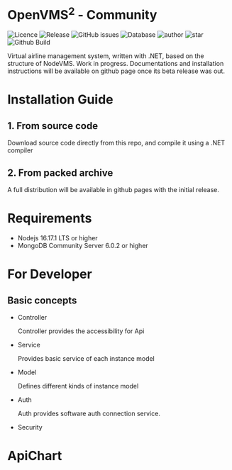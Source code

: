 # OpenVMS<sup>2</sup> - Community
![Licence](https://img.shields.io/github/license/Ericple/OpenVMS?style=flat-square) 
![Release](https://img.shields.io/badge/release-null-blue?logo=gitee&style=flat-square) 
![GitHub issues](https://img.shields.io/github/issues/Ericple/OpenVMS?logo=github&style=flat-square) 
![Database](https://img.shields.io/badge/database-MongoDB-blue?style=flat-square&logo=mongodb) 
![author](https://img.shields.io/badge/OpenVMS-Ericple|Peercat-blue?style=flat-square)
![star](https://img.shields.io/github/stars/Ericple/OpenVMS?logo=github&style=flat-square)
![Github Build](https://img.shields.io/github/workflow/status/Ericple/OpenVMS/.NET?style=flat-square)

Virtual airline management system, written with .NET, based on the structure of NodeVMS.
Work in progress. Documentations and installation instructions will be available on github
page once its beta release was out.

# Installation Guide

## 1. From source code

Download source code directly from this repo, and compile it
using a .NET compiler

## 2. From packed archive

A full distribution will be available in github pages with the initial release.

# Requirements

- Nodejs 16.17.1 LTS or higher
- MongoDB Community Server 6.0.2 or higher

# For Developer

## Basic concepts

- Controller

    Controller provides the accessibility for
Api
- Service

    Provides basic service of each instance model
- Model

    Defines different kinds of instance model
- Auth

    Auth provides software auth connection service.
- Security

# ApiChart

